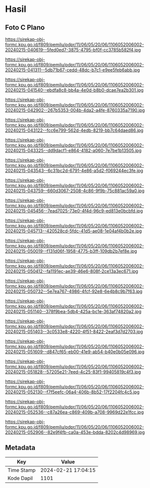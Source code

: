 # Hasil

## Foto C Plano

https://sirekap-obj-formc.kpu.go.id/f809/pemilu/pdpr/11/06/05/20/06/1106052006002-20240215-040619--5fed0ed7-3875-4795-bf0f-cc3785b582f4.jpg

https://sirekap-obj-formc.kpu.go.id/f809/pemilu/pdpr/11/06/05/20/06/1106052006002-20240215-041311--5db71b67-cedd-48dc-b7c1-e9ee5feb6abb.jpg

https://sirekap-obj-formc.kpu.go.id/f809/pemilu/pdpr/11/06/05/20/06/1106052006002-20240215-041540--ebdfa8c8-bb4a-4e0d-b8b0-dcae7ea2b301.jpg

https://sirekap-obj-formc.kpu.go.id/f809/pemilu/pdpr/11/06/05/20/06/1106052006002-20240215-042902--267b5353-004b-4da2-a4fe-8760335a7190.jpg

https://sirekap-obj-formc.kpu.go.id/f809/pemilu/pdpr/11/06/05/20/06/1106052006002-20240215-043122--fcc6e799-562d-4edb-8219-bb7c64daed86.jpg

https://sirekap-obj-formc.kpu.go.id/f809/pemilu/pdpr/11/06/05/20/06/1106052006002-20240215-043325--dd9dacf1-e864-4182-a060-7e7be1b13505.jpg

https://sirekap-obj-formc.kpu.go.id/f809/pemilu/pdpr/11/06/05/20/06/1106052006002-20240215-043543--6c31bc2d-6791-4e86-a5d2-f069244ec3fe.jpg

https://sirekap-obj-formc.kpu.go.id/f809/pemilu/pdpr/11/06/05/20/06/1106052006002-20240215-043759--660d3067-2508-4c86-9f9b-75c881ac59a0.jpg

https://sirekap-obj-formc.kpu.go.id/f809/pemilu/pdpr/11/06/05/20/06/1106052006002-20240215-045456--7ead7025-73e0-4f4d-96c9-ed813e0bcbfd.jpg

https://sirekap-obj-formc.kpu.go.id/f809/pemilu/pdpr/11/06/05/20/06/1106052006002-20240215-045713--420528cd-5fdc-41d5-ae08-1e04af4b0b2e.jpg

https://sirekap-obj-formc.kpu.go.id/f809/pemilu/pdpr/11/06/05/20/06/1106052006002-20240215-050019--f131d06f-1958-4775-b3ff-109db2b7ef8e.jpg

https://sirekap-obj-formc.kpu.go.id/f809/pemilu/pdpr/11/06/05/20/06/1106052006002-20240215-050412--fa1191ec-ae39-46e6-808f-2ce13a3ec671.jpg

https://sirekap-obj-formc.kpu.go.id/f809/pemilu/pdpr/11/06/05/20/06/1106052006002-20240215-050732--5e7ea767-4986-4fcf-92e8-6e4b8c9b7f63.jpg

https://sirekap-obj-formc.kpu.go.id/f809/pemilu/pdpr/11/06/05/20/06/1106052006002-20240215-051140--378f9bea-5db4-425a-bc1e-363af74820a2.jpg

https://sirekap-obj-formc.kpu.go.id/f809/pemilu/pdpr/11/06/05/20/06/1106052006002-20240215-051403--3c0533e8-4220-4f51-8422-2eaf3d7d2703.jpg

https://sirekap-obj-formc.kpu.go.id/f809/pemilu/pdpr/11/06/05/20/06/1106052006002-20240215-051609--d847cf65-eb00-41e9-ab54-b40e0b05e096.jpg

https://sirekap-obj-formc.kpu.go.id/f809/pemilu/pdpr/11/06/05/20/06/1106052006002-20240215-051828--57205e21-7eed-4c25-83f1-99405819c4f3.jpg

https://sirekap-obj-formc.kpu.go.id/f809/pemilu/pdpr/11/06/05/20/06/1106052006002-20240215-052130--f7f5eefc-06a4-406b-8b52-17f2204fc4c5.jpg

https://sirekap-obj-formc.kpu.go.id/f809/pemilu/pdpr/11/06/05/20/06/1106052006002-20240215-052536--c87a26ea-c869-409b-a708-9969d22e1fcc.jpg

https://sirekap-obj-formc.kpu.go.id/f809/pemilu/pdpr/11/06/05/20/06/1106052006002-20240215-052906--82e9f4fb-ca0a-453e-bdda-8202c4d98969.jpg


## Metadata

| Key        | Value               |
| ---------- | ------------------- |
| Time Stamp | 2024-02-21 17:04:15 |
| Kode Dapil | 1101                |



